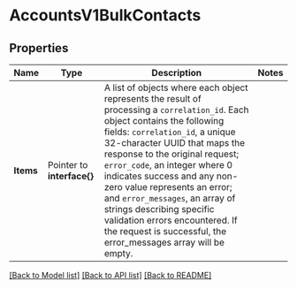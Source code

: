 # AccountsV1BulkContacts

## Properties

Name | Type | Description | Notes
------------ | ------------- | ------------- | -------------
**Items** | Pointer to **interface{}** | A list of objects where each object represents the result of processing a `correlation_id`. Each object contains the following fields: `correlation_id`, a unique 32-character UUID that maps the response to the original request; `error_code`, an integer where 0 indicates success and any non-zero value represents an error; and `error_messages`, an array of strings describing specific validation errors encountered. If the request is successful, the error_messages array will be empty. |

[[Back to Model list]](../README.md#documentation-for-models) [[Back to API list]](../README.md#documentation-for-api-endpoints) [[Back to README]](../README.md)


